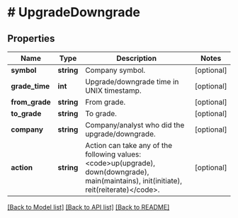 # # UpgradeDowngrade

## Properties

Name | Type | Description | Notes
------------ | ------------- | ------------- | -------------
**symbol** | **string** | Company symbol. | [optional]
**grade_time** | **int** | Upgrade/downgrade time in UNIX timestamp. | [optional]
**from_grade** | **string** | From grade. | [optional]
**to_grade** | **string** | To grade. | [optional]
**company** | **string** | Company/analyst who did the upgrade/downgrade. | [optional]
**action** | **string** | Action can take any of the following values: &lt;code&gt;up(upgrade), down(downgrade), main(maintains), init(initiate), reit(reiterate)&lt;/code&gt;. | [optional]

[[Back to Model list]](../../README.md#models) [[Back to API list]](../../README.md#endpoints) [[Back to README]](../../README.md)
